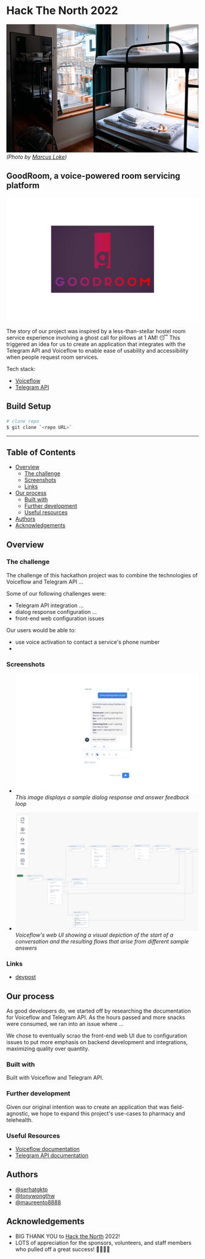 # Hack The North 2022

![image of a brightly lit, hostel room with a bunk bed overlooking the view of an apartment window](/marcus-loke-WQJvWU_HZFo-unsplash.jpg) *(Photo by [Marcus Loke](https://unsplash.com/@marcusloke?utm_source=unsplash&utm_medium=referral&utm_content=creditCopyText))*

## GoodRoom, a voice-powered room servicing platform

![GoodRoom logo](/logo.png)

The story of our project was inspired by a less-than-stellar hostel room service experience involving a ghost call for pillows at 1 AM! 😴 This triggered an idea for us to create an application that integrates with the Telegram API and Voiceflow to enable ease of usability and accessibility when people request room services.


Tech stack:

- [Voiceflow](https://www.voiceflow.com)
- [Telegram API](https://core.telegram.org)

## Build Setup

```bash
# clone repo
$ git clone `<repo URL>`
```
---

## Table of Contents

- [Overview](#overview)
  - [The challenge](#the-challenge)
  - [Screenshots](#screenshots)
  - [Links](#links)
- [Our process](#our-process)
  - [Built with](#built-with)
  - [Further development](#further-development)
  - [Useful resources](#useful-resources)
- [Authors](#authors)
- [Acknowledgements](#acknowledgements)

## Overview

### The challenge

The challenge of this hackathon project was to combine the technologies of Voiceflow and Telegram API ...

Some of our following challenges were:

- Telegram API integration ...
- dialog response configuration ...
- front-end web configuration issues

Our users would be able to:

- use voice activation to contact a service\'s phone number
- 

### Screenshots

- ![Dialog box of Voiceflow chat UI](/dialog-box.png)
*This image displays a sample dialog response and answer feedback loop*

- ![Response flow chart of Voiceflow dialog design](/response-flow.png)
*Voiceflow\'s web UI showing a visual depiction of the start of a conversation and the resulting flows that arise from different sample answers*

### Links

- [devpost](#)

## Our process

As good developers do, we started off by researching the documentation for Voiceflow and Telegram API. As the hours passed and more snacks were consumed, we ran into an issue where ...


We chose to eventually scrao the front-end web UI due to configuration issues to put more emphasis on backend development and integrations, maximizing quality over quantity.

### Built with

Built with Voiceflow and Telegram API.

### Further development

Given our original intention was to create an application that was field-agnostic, we hope to expand this project\'s use-cases to pharmacy and telehealth.

### Useful Resources

- [Voiceflow documentation](https://www.voiceflow.com/docs)
- [Telegram API documentation](https://core.telegram.org)

## Authors

- [@serhatgktp](https://github.com/serhatgktp)
- [@tonywongthw](https://github.com/tonywongthw)
- [@maureento8888](https://github.com/maureento8888)

## Acknowledgements

- BIG THANK YOU to [Hack the North](https://hackthenorth.com) 2022!
- LOTS of appreciation for the sponsors, volunteers, and staff members who pulled off a great success! 🎉🧑🏻‍💻
